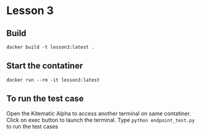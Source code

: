 # Lesson 3

## Build
`docker build -t lesson3:latest .`

## Start the contatiner
`docker run --rm -it lesson3:latest`

## To run the test case
Open the Kitematic Alpha to access another terminal on same contatiner. Click on exec button to launch the terminal.
Type `python endpoint_test.py` to run the test cases